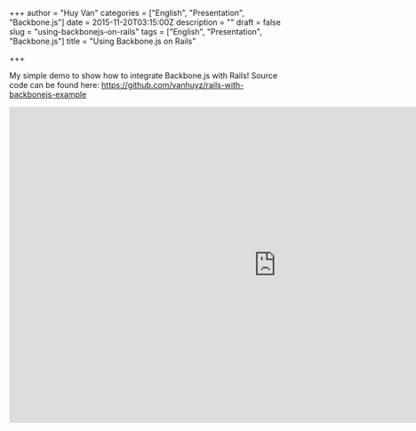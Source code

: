 +++
author = "Huy Van"
categories = ["English", "Presentation", "Backbone.js"]
date = 2015-11-20T03:15:00Z
description = ""
draft = false
slug = "using-backbonejs-on-rails"
tags = ["English", "Presentation", "Backbone.js"]
title = "Using Backbone.js on Rails"

+++


My simple demo to show how to integrate Backbone.js with Rails!
Source code can be found here: https://github.com/vanhuyz/rails-with-backbonejs-example

<iframe src="https://docs.google.com/presentation/d/1bZUgnqNRPct9XwI-Q5aS2FyQg3xlobypGNBKSSHjp0o/embed?start=false&loop=false&delayms=10000" frameborder="0" width="960" height="569" allowfullscreen="true" mozallowfullscreen="true" webkitallowfullscreen="true"></iframe>

